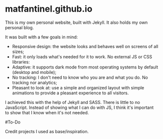 # matfantinel.github.io

This is my own personal website, built with Jekyll. It also holds my own personal blog.

It was built with a few goals in mind:

* Responsive design: the website looks and behaves well on screens of all sizes;
* Fast: it only loads what's needed for it to work. No external JS or CSS libraries:
* Adaptive: it supports dark mode from most operating systems by default (desktop and mobile);
* No tracking: I don't need to know who you are and what you do. No tracking nor analytics;
* Pleasant to look at: use a simple and organized layout with simple animations to provide a pleasant experience to all visitors.

I achieved this with the help of Jekyll and SASS. There is little to no JavaScript. Instead of showing what I can do with JS, I think it's important to show that I know when it's not needed.

#To-Do

Credit projects I used as base/inspiration.
